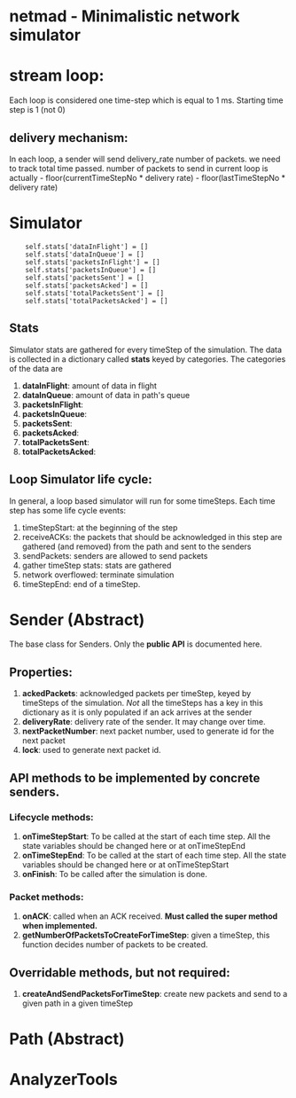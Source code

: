 # netmad - Minimalistic network simulator


# stream loop:
Each loop is considered one time-step which is equal to 1 ms. Starting time step is 1 (not 0)

## delivery mechanism:
In each loop, a sender will send delivery_rate number of packets. we need to track total time passed. number of packets to send in current loop is actually - 
   floor(currentTimeStepNo * delivery rate)  - floor(lastTimeStepNo * delivery rate)


# Simulator

        self.stats['dataInFlight'] = []
        self.stats['dataInQueue'] = []
        self.stats['packetsInFlight'] = []
        self.stats['packetsInQueue'] = []
        self.stats['packetsSent'] = []
        self.stats['packetsAcked'] = []
        self.stats['totalPacketsSent'] = []
        self.stats['totalPacketsAcked'] = []
## Stats
Simulator stats are gathered for every timeStep of the simulation. The data is collected in a dictionary called **stats** keyed by categories. The categories of the data are

1. **dataInFlight**: amount of data in flight 
2. **dataInQueue**: amount of data in path's queue
3. **packetsInFlight**: 
4. **packetsInQueue**:
5. **packetsSent**:
6. **packetsAcked**:
7. **totalPacketsSent**:
8. **totalPacketsAcked**:

## Loop Simulator life cycle:

In general, a loop based simulator will run for some timeSteps. Each time step has some life cycle events:

1. timeStepStart: at the beginning of the step
2. receiveACKs: the packets that should be acknowledged in this step are gathered (and removed) from the path and sent to the senders
3. sendPackets: senders are allowed to send packets
4. gather timeStep stats: stats are gathered 
5. network overflowed: terminate simulation
6. timeStepEnd: end of a timeStep. 


# Sender (Abstract)
The base class for Senders. Only the **public API** is documented here.

## Properties:
1. **ackedPackets**: acknowledged packets per timeStep, keyed by timeSteps of the simulation. *Not* all the timeSteps has a key in this dictionary as it is only populated if an ack arrives at the sender
2. **deliveryRate**: delivery rate of the sender. It may change over time.
3. **nextPacketNumber**: next packet number, used to generate id for the next packet
4. **lock**: used to generate next packet id. 

## API methods to be implemented by concrete senders.

### Lifecycle methods:
1. **onTimeStepStart**: To be called at the start of each time step. All the state variables should be changed here or at onTimeStepEnd
2. **onTimeStepEnd**: To be called at the start of each time step. All the state variables should be changed here or at onTimeStepStart
3. **onFinish**: To be called after the simulation is done.

### Packet methods:
1. **onACK**: called when an ACK received. **Must called the super method when implemented.**
2. **getNumberOfPacketsToCreateForTimeStep**: given a timeStep, this function decides number of packets to be created.


## Overridable methods, but not required:
1. **createAndSendPacketsForTimeStep**: create new packets and send to a given path in a given timeStep


# Path (Abstract)

# AnalyzerTools

